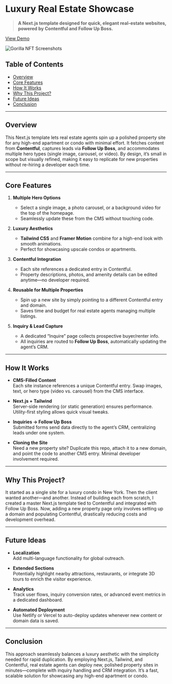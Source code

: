 # Luxury Real Estate Showcase

> **A Next.js template designed for quick, elegant real-estate websites, powered by Contentful and Follow Up Boss.**

[View Demo](https://emanuele-sgroi.github.io/showcase-gorilla-nft/)

![Gorilla NFT Screenshots](./app_screenshots.png)

## Table of Contents
- [Overview](#overview)
- [Core Features](#core-features)
- [How It Works](#how-it-works)
- [Why This Project?](#why-this-project)
- [Future Ideas](#future-ideas)
- [Conclusion](#conclusion)

---

## Overview
This Next.js template lets real estate agents spin up a polished property site for any high-end apartment or condo with minimal effort. It fetches content from **Contentful**, captures leads via **Follow Up Boss**, and accommodates multiple hero types (single image, carousel, or video). By design, it’s small in scope but visually refined, making it easy to replicate for new properties without re-hiring a developer each time.

---

## Core Features

1. **Multiple Hero Options**  
   - Select a single image, a photo carousel, or a background video for the top of the homepage.  
   - Seamlessly update these from the CMS without touching code.

2. **Luxury Aesthetics**  
   - **Tailwind CSS** and **Framer Motion** combine for a high-end look with smooth animations.  
   - Perfect for showcasing upscale condos or apartments.

3. **Contentful Integration**  
   - Each site references a dedicated entry in Contentful.  
   - Property descriptions, photos, and amenity details can be edited anytime—no developer required.

4. **Reusable for Multiple Properties**  
   - Spin up a new site by simply pointing to a different Contentful entry and domain.  
   - Saves time and budget for real estate agents managing multiple listings.

5. **Inquiry & Lead Capture**  
   - A dedicated “Inquire” page collects prospective buyer/renter info.  
   - All inquiries are routed to **Follow Up Boss**, automatically updating the agent’s CRM.

---

## How It Works

- **CMS-Filled Content**  
  Each site instance references a unique Contentful entry. Swap images, text, or hero type (video vs. carousel) from the CMS interface.

- **Next.js + Tailwind**  
  Server-side rendering (or static generation) ensures performance. Utility-first styling allows quick visual tweaks.

- **Inquiries → Follow Up Boss**  
  Submitted forms send data directly to the agent’s CRM, centralizing leads under one system.

- **Cloning the Site**  
  Need a new property site? Duplicate this repo, attach it to a new domain, and point the code to another CMS entry. Minimal developer involvement required.

---

## Why This Project?
It started as a single site for a luxury condo in New York. Then the client wanted another—and another. Instead of building each from scratch, I created a master Next.js template tied to Contentful and integrated with Follow Up Boss. Now, adding a new property page only involves setting up a domain and populating Contentful, drastically reducing costs and development overhead.

---

## Future Ideas

- **Localization**  
  Add multi-language functionality for global outreach.

- **Extended Sections**  
  Potentially highlight nearby attractions, restaurants, or integrate 3D tours to enrich the visitor experience.

- **Analytics**  
  Track user flows, inquiry conversion rates, or advanced event metrics in a dedicated dashboard.

- **Automated Deployment**  
  Use Netlify or Vercel to auto-deploy updates whenever new content or domain data is saved.

---

## Conclusion
This approach seamlessly balances a luxury aesthetic with the simplicity needed for rapid duplication. By employing Next.js, Tailwind, and Contentful, real estate agents can deploy new, polished property sites in minutes—complete with inquiry handling and CRM integration. It’s a fast, scalable solution for showcasing any high-end apartment or condo.
